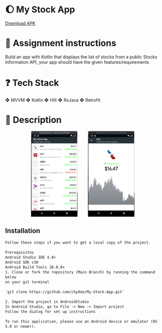 # :waxing_gibbous_moon: My Stock App

[Download APK](https://github.com/chydee/My-Stock-App/releases/download/v1.0/app-debug.apk)

# :scroll: Assignment instructions

Build an app with Kotlin that displays the list of stocks from a public Stocks Information API, your app should have the given features/requirements

# :question: Tech Stack

❖ MVVM ❖ Kotlin ❖ Hilt ❖ RxJava ❖ Retrofit

# :scroll: Description

<p align="center">
  <img src="screens/stock_home.png" alt="Home Screen" width="30%" hspace="15"/>
  <img src="screens/stock_details.png" alt="Stock Detail Screen" width="30%" hspace="15"/>
</p>

## Installation

    Follow these steps if you want to get a local copy of the project.

    Prerequisites
    Android Studio IDE 4.0+
    Android SDK v30
    Android Build Tools 30.0.0+
    1. Clone or fork the repository (Main Branch) by running the command below
    on your git terminal
    
    `git clone https://github.com/chydee/My-Stock-App.git`
    
    2. Import the project in AndroidStudio
    In Android Studio, go to File -> New -> Import project
    Follow the dialog for set up instructions

    To run this application, please use an Android device or emulator (OS 5.0 or newer).

